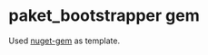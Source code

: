 # paket\_bootstrapper gem

Used [nuget-gem](https://github.com/ferventcoder/nuget-gem) as template.

